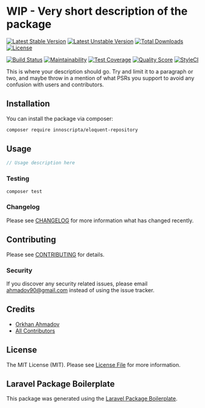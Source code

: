 # WIP - Very short description of the package

[![Latest Stable Version](https://poser.pugx.org/innoscripta/eloquent-repository/v/stable)](https://packagist.org/packages/innoscripta/eloquent-repository)
[![Latest Unstable Version](https://poser.pugx.org/innoscripta/eloquent-repository/v/unstable)](https://packagist.org/packages/innoscripta/eloquent-repository)
[![Total Downloads](https://poser.pugx.org/innoscripta/eloquent-repository/downloads)](https://packagist.org/packages/innoscripta/eloquent-repository)
[![License](https://poser.pugx.org/innoscripta/eloquent-repository/license)](https://packagist.org/packages/innoscripta/eloquent-repository)

[![Build Status](https://travis-ci.org/innoscripta/eloquent-repository.svg?branch=master)](https://travis-ci.org/innoscripta/eloquent-repository)
[![Maintainability](https://api.codeclimate.com/v1/badges/1d0316bf39dcbc1ea910/maintainability)](https://codeclimate.com/github/innoscripta/eloquent-repository/maintainability)
[![Test Coverage](https://api.codeclimate.com/v1/badges/1d0316bf39dcbc1ea910/test_coverage)](https://codeclimate.com/github/innoscripta/eloquent-repository/test_coverage)
[![Quality Score](https://img.shields.io/scrutinizer/g/innoscripta/eloquent-repository.svg?style=flat-square)](https://scrutinizer-ci.com/g/innoscripta/eloquent-repository)
[![StyleCI](https://github.styleci.io/repos/197324305/shield?branch=master)](https://github.styleci.io/repos/197324305)

This is where your description should go. Try and limit it to a paragraph or two, and maybe throw in a mention of what PSRs you support to avoid any confusion with users and contributors.

## Installation

You can install the package via composer:

```bash
composer require innoscripta/eloquent-repository
```

## Usage

``` php
// Usage description here
```

### Testing

``` bash
composer test
```

### Changelog

Please see [CHANGELOG](CHANGELOG.md) for more information what has changed recently.

## Contributing

Please see [CONTRIBUTING](CONTRIBUTING.md) for details.

### Security

If you discover any security related issues, please email ahmadov90@gmail.com instead of using the issue tracker.

## Credits

- [Orkhan Ahmadov](https://github.com/innoscripta)
- [All Contributors](../../contributors)

## License

The MIT License (MIT). Please see [License File](LICENSE.md) for more information.

## Laravel Package Boilerplate

This package was generated using the [Laravel Package Boilerplate](https://laravelpackageboilerplate.com).
